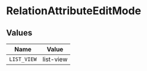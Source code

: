 # RelationAttributeEditMode


## Values

| Name        | Value       |
| ----------- | ----------- |
| `LIST_VIEW` | list-view   |